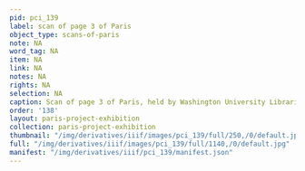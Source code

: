 ```yaml
---
pid: pci_139
label: scan of page 3 of Paris
object_type: scans-of-paris
note: NA
word_tag: NA
item: NA
link: NA
notes: NA
rights: NA
selection: NA
caption: Scan of page 3 of Paris, held by Washington University Libraries
order: '138'
layout: paris-project-exhibition
collection: paris-project-exhibition
thumbnail: "/img/derivatives/iiif/images/pci_139/full/250,/0/default.jpg"
full: "/img/derivatives/iiif/images/pci_139/full/1140,/0/default.jpg"
manifest: "/img/derivatives/iiif/pci_139/manifest.json"
---
```

